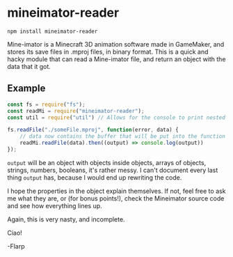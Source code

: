 # mineimator-reader

```
npm install mineimator-reader
```

Mine-imator is a Minecraft 3D animation software made in GameMaker, and stores its save files in .mproj files, in binary format. This is a quick and hacky module that can read a Mine-imator file, and return an object with the data that it got.

## Example

```javascript
const fs = require("fs");
const readMi = require("mineimator-reader");
const util = require("util") // Allows for the console to print nested objects instead of [Object]

fs.readFile("./someFile.mproj", function(error, data) {
    // data now contains the buffer that will be put into the function
    readMi.readFile(data).then((output) => console.log(output))
});
```

`output` will be an object with objects inside objects, arrays of objects, strings, numbers, booleans, it's rather messy. I can't document every last thing `output` has, because I would end up rewriting the code.

I hope the properties in the object explain themselves. If not, feel free to ask me what they are, or (for bonus points!), check the Mineimator source code and see how everything lines up.

Again, this is very nasty, and incomplete.

Ciao!

-Flarp
